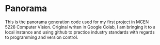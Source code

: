 # Panorama
This is the panorama generation code used for my first project in MCEN 5228 Computer Vision. Original writen in Google Colab, I am bringing it to a local instance and using github to practice industry standards with regards to programming and version control.  
